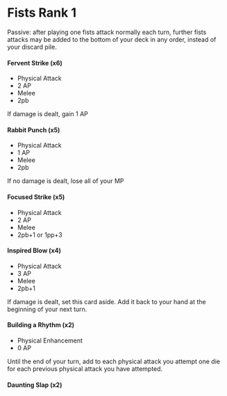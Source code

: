 # Fists Rank 1

Passive: after playing one fists attack normally each turn, further fists attacks may be added to the bottom of your deck in any order, instead of your discard pile.

#### Fervent Strike (x6)

- Physical Attack
- 2 AP
- Melee
- 2pb

If damage is dealt, gain 1 AP

#### Rabbit Punch (x5)

- Physical Attack
- 1 AP
- Melee
- 2pb

If no damage is dealt, lose all of your MP

#### Focused Strike (x5)

- Physical Attack
- 2 AP
- Melee
- 2pb+1 or 1pp+3

#### Inspired Blow (x4)

- Physical Attack
- 3 AP
- Melee
- 2pb+1

If damage is dealt, set this card aside.
Add it back to your hand at the beginning of your next turn.

#### Building a Rhythm (x2)

- Physical Enhancement
- 0 AP

Until the end of your turn, add to each physical attack you attempt
one die for each previous physical attack you have attempted.

#### Daunting Slap (x2)




